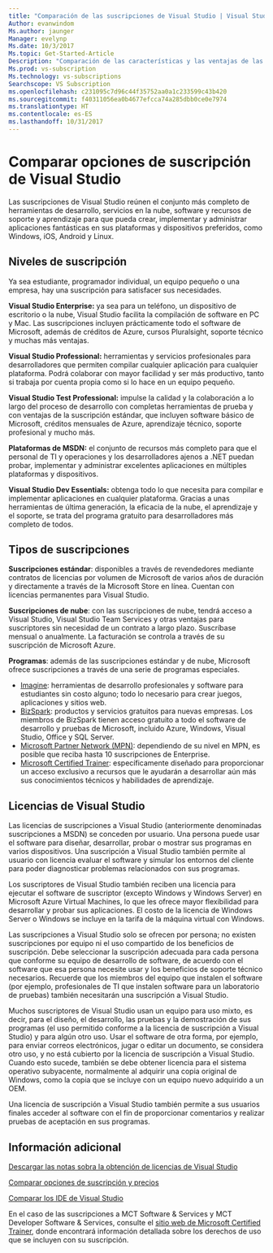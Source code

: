 ```yaml
---
title: "Comparación de las suscripciones de Visual Studio | Visual Studio Marketplace"
Author: evanwindom
Ms.author: jaunger
Manager: evelynp
Ms.date: 10/3/2017
Ms.topic: Get-Started-Article
Description: "Comparación de las características y las ventajas de las suscripciones estándar y de nube de Visual Studio"
Ms.prod: vs-subscription
Ms.technology: vs-subscriptions
Searchscope: VS Subscription
ms.openlocfilehash: c231095c7d96c44f35752aa0a1c233599c43b420
ms.sourcegitcommit: f40311056ea0b4677efcca74a285dbb0ce0e7974
ms.translationtype: HT
ms.contentlocale: es-ES
ms.lasthandoff: 10/31/2017
---
```

# <a name="compare-visual-studio-subscription-options"></a>Comparar opciones de suscripción de Visual Studio

Las suscripciones de Visual Studio reúnen el conjunto más completo de herramientas de desarrollo, servicios en la nube, software y recursos de soporte y aprendizaje para que pueda crear, implementar y administrar aplicaciones fantásticas en sus plataformas y dispositivos preferidos, como Windows, iOS, Android y Linux. 

## <a name="subscription-levels"></a>Niveles de suscripción
Ya sea estudiante, programador individual, un equipo pequeño o una empresa, hay una suscripción para satisfacer sus necesidades. 

**Visual Studio Enterprise:** ya sea para un teléfono, un dispositivo de escritorio o la nube, Visual Studio facilita la compilación de software en PC y Mac. Las suscripciones incluyen prácticamente todo el software de Microsoft, además de créditos de Azure, cursos Pluralsight, soporte técnico y muchas más ventajas.

**Visual Studio Professional:** herramientas y servicios profesionales para desarrolladores que permiten compilar cualquier aplicación para cualquier plataforma. Podrá colaborar con mayor facilidad y ser más productivo, tanto si trabaja por cuenta propia como si lo hace en un equipo pequeño.

**Visual Studio Test Professional:** impulse la calidad y la colaboración a lo largo del proceso de desarrollo con completas herramientas de prueba y con ventajas de la suscripción estándar, que incluyen software básico de Microsoft, créditos mensuales de Azure, aprendizaje técnico, soporte profesional y mucho más.

**Plataformas de MSDN:** el conjunto de recursos más completo para que el personal de TI y operaciones y los desarrolladores ajenos a .NET puedan probar, implementar y administrar excelentes aplicaciones en múltiples plataformas y dispositivos.

**Visual Studio Dev Essentials:** obtenga todo lo que necesita para compilar e implementar aplicaciones en cualquier plataforma. Gracias a unas herramientas de última generación, la eficacia de la nube, el aprendizaje y el soporte, se trata del programa gratuito para desarrolladores más completo de todos.  

## <a name="subscription-types"></a>Tipos de suscripciones
**Suscripciones estándar**: disponibles a través de revendedores mediante contratos de licencias por volumen de Microsoft de varios años de duración y directamente a través de la Microsoft Store en línea.  Cuentan con licencias permanentes para Visual Studio. 

**Suscripciones de nube**: con las suscripciones de nube, tendrá acceso a Visual Studio, Visual Studio Team Services y otras ventajas para suscriptores sin necesidad de un contrato a largo plazo.  Suscríbase mensual o anualmente. La facturación se controla a través de su suscripción de Microsoft Azure. 

**Programas**: además de las suscripciones estándar y de nube, Microsoft ofrece suscripciones a través de una serie de programas especiales.

- [Imagine](https://imagine.microsoft.com/en-us/about): herramientas de desarrollo profesionales y software para estudiantes sin costo alguno; todo lo necesario para crear juegos, aplicaciones y sitios web.
- [BizSpark](https://bizspark.microsoft.com/About/Offers): productos y servicios gratuitos para nuevas empresas.  Los miembros de BizSpark tienen acceso gratuito a todo el software de desarrollo y pruebas de Microsoft, incluido Azure, Windows, Visual Studio, Office y SQL Server. 
- [Microsoft Partner Network (MPN)](https://partner.microsoft.com/en-us): dependiendo de su nivel en MPN, es posible que reciba hasta 10 suscripciones de Enterprise. 
- [Microsoft Certified Trainer](https://www.microsoft.com/en-us/learning/mct-certification.aspx): específicamente diseñado para proporcionar un acceso exclusivo a recursos que le ayudarán a desarrollar aún más sus conocimientos técnicos y habilidades de aprendizaje.

## <a name="visual-studio-licensing"></a>Licencias de Visual Studio
Las licencias de suscripciones a Visual Studio (anteriormente denominadas suscripciones a MSDN) se conceden por usuario. Una persona puede usar el software para diseñar, desarrollar, probar o mostrar sus programas en varios dispositivos. Una suscripción a Visual Studio también permite al usuario con licencia evaluar el software y simular los entornos del cliente para poder diagnosticar problemas relacionados con sus programas.

Los suscriptores de Visual Studio también reciben una licencia para ejecutar el software de suscriptor (excepto Windows y Windows Server) en Microsoft Azure Virtual Machines, lo que les ofrece mayor flexibilidad para desarrollar y probar sus aplicaciones. El costo de la licencia de Windows Server o Windows se incluye en la tarifa de la máquina virtual con Windows.

Las suscripciones a Visual Studio solo se ofrecen por persona; no existen suscripciones por equipo ni el uso compartido de los beneficios de suscripción.  Debe seleccionar la suscripción adecuada para cada persona que conforme su equipo de desarrollo de software, de acuerdo con el software que esa persona necesite usar y los beneficios de soporte técnico necesarios. Recuerde que los miembros del equipo que instalen el software (por ejemplo, profesionales de TI que instalen software para un laboratorio de pruebas) también necesitarán una suscripción a Visual Studio. 

Muchos suscriptores de Visual Studio usan un equipo para uso mixto, es decir, para el diseño, el desarrollo, las pruebas y la demostración de sus programas (el uso permitido conforme a la licencia de suscripción a Visual Studio) y para algún otro uso. Usar el software de otra forma, por ejemplo, para enviar correos electrónicos, jugar o editar un documento, se considera otro uso, y no está cubierto por la licencia de suscripción a Visual Studio. Cuando esto sucede, también se debe obtener licencia para el sistema operativo subyacente, normalmente al adquirir una copia original de Windows, como la copia que se incluye con un equipo nuevo adquirido a un OEM.

Una licencia de suscripción a Visual Studio también permite a sus usuarios finales acceder al software con el fin de proporcionar comentarios y realizar pruebas de aceptación en sus programas.

## <a name="additional-information"></a>Información adicional
[Descargar las notas sobra la obtención de licencias de Visual Studio](https://www.microsoft.com/downloads/details.aspx?displaylang=en&FamilyID=2b1504e6-0bf1-46da-be0e-85cc792c6b9d)

[Comparar opciones de suscripción y precios](https://www.visualstudio.com/pricing)

[Comparar los IDE de Visual Studio](https://www.visualstudio.com/vs/compare/)

En el caso de las suscripciones a MCT Software & Services y MCT Developer Software & Services, consulte el [sitio web de Microsoft Certified Trainer](https://www.microsoft.com/learning/en-us/mct-certification.aspx#item-ID0EFAAAAACA), donde encontrará información detallada sobre los derechos de uso que se incluyen con su suscripción.  